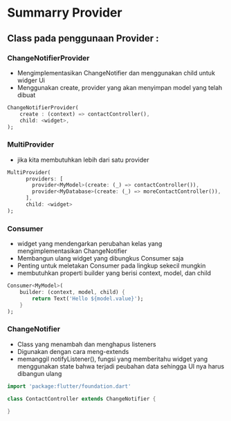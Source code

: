 
# Summarry Provider
## Class pada penggunaan Provider :
### ChangeNotifierProvider
- Mengimplementasikan ChangeNotifier dan menggunakan child untuk widger Ui
- Menggunakan create, provider yang akan menyimpan model yang telah dibuat
```dart
ChangeNotifierProvider(
    create : (context) => contactController(),
    child: <widget>,
);
```



### MultiProvider
- jika kita membutuhkan lebih dari satu provider
```dart
MultiProvider(
      providers: [
        provider<MyModel>(create: (_) => contactController()),
        provider<MyDatabase>(create: (_) => moreContactController()),
      ],
      child: <widget> 
);
```
### Consumer
- widget yang mendengarkan perubahan kelas yang mengimplementasikan ChangeNotifier
- Membangun ulang widget yang dibungkus Consumer saja
- Penting untuk meletakan Consumer pada lingkup sekecil mungkin
- membutuhkan properti builder yang berisi context, model, dan child
```dart
Consumer<MyModel>(
    builder: (context, model, child) {
        return Text('Hello ${model.value}');
    }
);
```
### ChangeNotifier
- Class yang menambah dan menghapus listeners
- Digunakan dengan cara meng-extends
- memanggil notifyListener(), fungsi yang memberitahu widget yang menggunakan state bahwa terjadi peubahan data sehingga UI nya harus dibangun ulang
```dart
import 'package:flutter/foundation.dart'

class ContactController extends ChangeNotifier {

}
```


